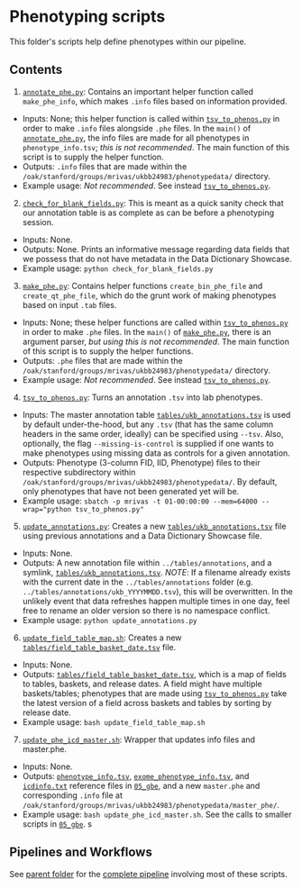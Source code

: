 # Phenotyping scripts

This folder's scripts help define phenotypes within our pipeline.

## Contents

1. [`annotate_phe.py`](https://github.com/rivas-lab/ukbb-tools/blob/master/02_phenotyping/scripts/annotate_phe.py): Contains an important helper function called `make_phe_info`, which makes `.info` files based on information provided.
- Inputs: None; this helper function is called within [`tsv_to_phenos.py`](https://github.com/rivas-lab/ukbb-tools/blob/master/02_phenotyping/scripts/tsv_to_phenos.py) in order to make `.info` files alongside `.phe` files. In the `main()` of [`annotate_phe.py`](https://github.com/rivas-lab/ukbb-tools/blob/master/02_phenotyping/scripts/annotate_phe.py), the info files are made for all phenotypes in `phenotype_info.tsv`; *this is not recommended*. The main function of this script is to supply the helper function.
- Outputs: `.info` files that are made within the `/oak/stanford/groups/mrivas/ukbb24983/phenotypedata/` directory.
- Example usage: *Not recommended*. See instead [`tsv_to_phenos.py`](https://github.com/rivas-lab/ukbb-tools/blob/master/02_phenotyping/scripts/tsv_to_phenos.py).
2. [`check_for_blank_fields.py`](https://github.com/rivas-lab/ukbb-tools/blob/master/02_phenotyping/scripts/check_for_blank_fields.py): This is meant as a quick sanity check that our annotation table is as complete as can be before a phenotyping session.
- Inputs: None.
- Outputs: None. Prints an informative message regarding data fields that we possess that do not have metadata in the Data Dictionary Showcase.
- Example usage: `python check_for_blank_fields.py`
3. [`make_phe.py`](https://github.com/rivas-lab/ukbb-tools/blob/master/02_phenotyping/scripts/make_phe.py): Contains helper functions `create_bin_phe_file` and `create_qt_phe_file`, which do the grunt work of making phenotypes based on input `.tab` files.
- Inputs: None; these helper functions are called within [`tsv_to_phenos.py`](https://github.com/rivas-lab/ukbb-tools/blob/master/02_phenotyping/scripts/tsv_to_phenos.py) in order to make `.phe` files. In the `main()` of [`make_phe.py`](https://github.com/rivas-lab/ukbb-tools/blob/master/02_phenotyping/scripts/make_phe.py), there is an argument parser, *but using this is not recommended*. The main function of this script is to supply the helper functions.
- Outputs: `.phe` files that are made within the `/oak/stanford/groups/mrivas/ukbb24983/phenotypedata/` directory.
- Example usage: *Not recommended*. See instead [`tsv_to_phenos.py`](https://github.com/rivas-lab/ukbb-tools/blob/master/02_phenotyping/scripts/tsv_to_phenos.py).
4. [`tsv_to_phenos.py`](https://github.com/rivas-lab/ukbb-tools/blob/master/02_phenotyping/scripts/tsv_to_phenos.py): Turns an annotation `.tsv` into lab phenotypes. 
- Inputs: The master annotation table [`tables/ukb_annotations.tsv`](https://github.com/rivas-lab/ukbb-tools/blob/master/02_phenotyping/tables/ukb_annotations.tsv) is used by default under-the-hood, but any `.tsv` (that has the same column headers in the same order, ideally) can be specified using `--tsv`. Also, optionally, the flag `--missing-is-control` is supplied if one wants to make phenotypes using missing data as controls for a given annotation.
- Outputs: Phenotype (3-column FID, IID, Phenotype) files to their respective subdirectory within `/oak/stanford/groups/mrivas/ukbb24983/phenotypedata/`. By default, only phenotypes that have not been generated yet will be.
- Example usage: `sbatch -p mrivas -t 01-00:00:00 --mem=64000 --wrap="python tsv_to_phenos.py"`
5. [`update_annotations.py`](https://github.com/rivas-lab/ukbb-tools/blob/master/02_phenotyping/scripts/update_annotations.py): Creates a new [`tables/ukb_annotations.tsv`](https://github.com/rivas-lab/ukbb-tools/blob/master/02_phenotyping/tables/ukb_annotations.tsv) file using previous annotations and a Data Dictionary Showcase file.
- Inputs: None.
- Outputs: A new annotation file within `../tables/annotations`, and a symlink, [`tables/ukb_annotations.tsv`](https://github.com/rivas-lab/ukbb-tools/blob/master/02_phenotyping/tables/ukb_annotations.tsv). *NOTE*: If a filename already exists with the current date in the `../tables/annotations` folder (e.g. `../tables/annotations/ukb_YYYYMMDD.tsv`), this will be overwritten. In the unlikely event that data refreshes happen multiple times in one day, feel free to rename an older version so there is no namespace conflict.
- Example usage: `python update_annotations.py`
6. [`update_field_table_map.sh`](https://github.com/rivas-lab/ukbb-tools/blob/master/02_phenotyping/scripts/update_field_table_map.sh): Creates a new [`tables/field_table_basket_date.tsv`](https://github.com/rivas-lab/ukbb-tools/blob/master/02_phenotyping/tables/field_table_basket_date.tsv) file.
- Inputs: None. 
- Outputs: [`tables/field_table_basket_date.tsv`](https://github.com/rivas-lab/ukbb-tools/blob/master/02_phenotyping/tables/field_table_basket_date.tsv), which is a map of fields to tables, baskets, and release dates. A field might have multiple baskets/tables; phenotypes that are made using [`tsv_to_phenos.py`](https://github.com/rivas-lab/ukbb-tools/blob/master/02_phenotyping/scripts/tsv_to_phenos.py) take the latest version of a field across baskets and tables by sorting by release date.
- Example usage: `bash update_field_table_map.sh`
7. [`update_phe_icd_master.sh`](https://github.com/rivas-lab/ukbb-tools/blob/master/02_phenotyping/scripts/update_phe_icd_master.sh): Wrapper that updates info files and master.phe.
- Inputs: None. 
- Outputs: [`phenotype_info.tsv`](https://github.com/rivas-lab/ukbb-tools/blob/master/05_gbe/phenotype_info.tsv), [`exome_phenotype_info.tsv`](https://github.com/rivas-lab/ukbb-tools/blob/master/05_gbe/exome_phenotype_info.tsv), and [`icdinfo.txt`](https://github.com/rivas-lab/ukbb-tools/blob/master/05_gbe/icdinfo.txt) reference files in [`05_gbe`](https://github.com/rivas-lab/ukbb-tools/tree/master/05_gbe), and a new `master.phe` and corresponding `.info` file at `/oak/stanford/groups/mrivas/ukbb24983/phenotypedata/master_phe/`.
- Example usage: `bash update_phe_icd_master.sh`. See the calls to smaller scripts in [`05_gbe`](https://github.com/rivas-lab/ukbb-tools/blob/master/05_gbe/).
s

## Pipelines and Workflows

See [parent folder](https://github.com/rivas-lab/ukbb-tools/blob/master/02_phenotyping) for the [complete pipeline](https://github.com/rivas-lab/ukbb-tools/tree/master/02_phenotyping#generating-and-updating-phenotypes-and-summary-statistics) involving most of these scripts.

